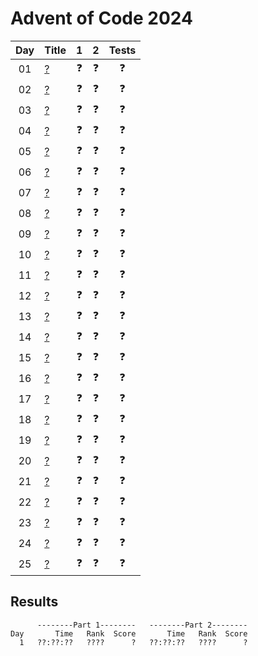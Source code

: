 # Advent of Code 2024

| Day | Title                                     |     1      |     2      |   Tests    |
| :-: | ----------------------------------------- | :--------: | :--------: | :--------: |
| 01  | [?](https://adventofcode.com/2024/day/1)  | :question: | :question: | :question: |
| 02  | [?](https://adventofcode.com/2024/day/2)  | :question: | :question: | :question: |
| 03  | [?](https://adventofcode.com/2024/day/3)  | :question: | :question: | :question: |
| 04  | [?](https://adventofcode.com/2024/day/4)  | :question: | :question: | :question: |
| 05  | [?](https://adventofcode.com/2024/day/5)  | :question: | :question: | :question: |
| 06  | [?](https://adventofcode.com/2024/day/6)  | :question: | :question: | :question: |
| 07  | [?](https://adventofcode.com/2024/day/7)  | :question: | :question: | :question: |
| 08  | [?](https://adventofcode.com/2024/day/8)  | :question: | :question: | :question: |
| 09  | [?](https://adventofcode.com/2024/day/9)  | :question: | :question: | :question: |
| 10  | [?](https://adventofcode.com/2024/day/10) | :question: | :question: | :question: |
| 11  | [?](https://adventofcode.com/2024/day/11) | :question: | :question: | :question: |
| 12  | [?](https://adventofcode.com/2024/day/12) | :question: | :question: | :question: |
| 13  | [?](https://adventofcode.com/2024/day/13) | :question: | :question: | :question: |
| 14  | [?](https://adventofcode.com/2024/day/14) | :question: | :question: | :question: |
| 15  | [?](https://adventofcode.com/2024/day/15) | :question: | :question: | :question: |
| 16  | [?](https://adventofcode.com/2024/day/16) | :question: | :question: | :question: |
| 17  | [?](https://adventofcode.com/2024/day/17) | :question: | :question: | :question: |
| 18  | [?](https://adventofcode.com/2024/day/18) | :question: | :question: | :question: |
| 19  | [?](https://adventofcode.com/2024/day/19) | :question: | :question: | :question: |
| 20  | [?](https://adventofcode.com/2024/day/20) | :question: | :question: | :question: |
| 21  | [?](https://adventofcode.com/2024/day/21) | :question: | :question: | :question: |
| 22  | [?](https://adventofcode.com/2024/day/22) | :question: | :question: | :question: |
| 23  | [?](https://adventofcode.com/2024/day/23) | :question: | :question: | :question: |
| 24  | [?](https://adventofcode.com/2024/day/24) | :question: | :question: | :question: |
| 25  | [?](https://adventofcode.com/2024/day/25) | :question: | :question: | :question: |

## Results

```text
      --------Part 1--------   --------Part 2--------
Day       Time   Rank  Score       Time   Rank  Score
  1   ??:??:??   ????      ?   ??:??:??   ????      ?
```
